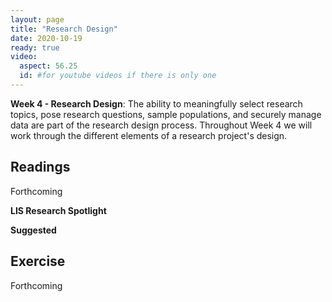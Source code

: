 ```yaml
---
layout: page
title: "Research Design"
date: 2020-10-19
ready: true
video:
  aspect: 56.25
  id: #for youtube videos if there is only one
---
```



**Week 4 - Research Design**: The ability to meaningfully select research topics, pose research questions, sample populations, and securely manage data are part of the research design process. Throughout Week 4 we will work through the different elements of a research project's design.


## Readings
Forthcoming

**LIS Research Spotlight**

**Suggested**


## Exercise
Forthcoming
